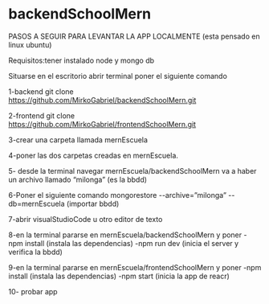 # backendSchoolMern
PASOS A SEGUIR PARA LEVANTAR LA APP LOCALMENTE (esta pensado en linux ubuntu)

Requisitos:tener instalado node y mongo db

Situarse en el escritorio abrir terminal poner el siguiente comando

1-backend git clone https://github.com/MirkoGabriel/backendSchoolMern.git

2-frontend git clone https://github.com/MirkoGabriel/frontendSchoolMern.git

3-crear una carpeta llamada mernEscuela

4-poner las dos carpetas creadas en mernEscuela.

5- desde la terminal navegar mernEscuela/backendSchoolMern
va a haber un archivo llamado “milonga” (es la bbdd)

6-Poner el siguiente comando 
mongorestore --archive=”milonga” --db=mernEscuela (importar bbdd)

7-abrir visualStudioCode u  otro editor de texto

8-en la terminal pararse en mernEscuela/backendSchoolMern y poner
  -npm install (instala las dependencias)
  -npm run dev (inicia el server y verifica la bbdd)

9-en la terminal pararse en mernEscuela/frontendSchoolMern y poner
  -npm install (instala las dependencias)
  -npm start (inicia la app de reacr)

10- probar app



